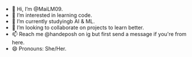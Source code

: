 - 👋 Hi, I’m @MaiLM09.
- 👀 I’m interested in learning code.
- 🌱 I’m currently studyingb AI & ML.
- 💞️ I’m looking to collaborate on projects to learn better.
- 📫 Reach me @handeposh on ig but first send a message if you're from here.
- 😄 Pronouns: She/Her.
  

<!---
MaiLM09/MaiLM09 is a ✨ special ✨ repository because its `README.md` (this file) appears on your GitHub profile.
You can click the Preview link to take a look at your changes.
--->
